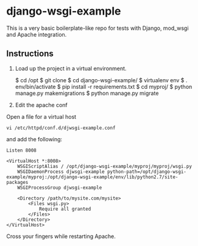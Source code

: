 django-wsgi-example
===================

This is a very basic boilerplate-like repo for tests with Django, mod_wsgi and Apache integration.

## Instructions

1. Load up the project in a virtual environment.

    $ cd /opt
    $ git clone
    $ cd django-wsgi-example/
    $ virtualenv env
    $ . env/bin/activate
    $ pip install -r requirements.txt
    $ cd myproj/
    $ python manage.py makemigrations
    $ python manage.py migrate

2. Edit the apache conf

Open a file for a virtual host

    vi /etc/httpd/conf.d/djwsgi-example.conf

and add the following:

    Listen 8008

    <VirtualHost *:8008>
        WSGIScriptAlias / /opt/django-wsgi-example/myproj/myproj/wsgi.py
        WSGIDaemonProcess djwsgi-example python-path=/opt/django-wsgi-example/myproj:/opt/django-wsgi-example/env/lib/python2.7/site-packages
        WSGIProcessGroup djwsgi-example
        
        <Directory /path/to/mysite.com/mysite>
            <Files wsgi.py>
                Require all granted
            </Files>
        </Directory>
    </VirtualHost>

Cross your fingers while restarting Apache.
